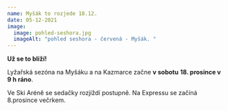 ```yaml
---
name: Myšák to rozjede 18.12.
date: 05-12-2021
image:
  image: pohled-seshora.jpg
  imageAlt: "pohled seshora - červená - Myšák. "
---
```

**Už se to blíží!**

Lyžařská sezóna na Myšáku a na Kazmarce začne **v sobotu** **18. prosince v 9 h ráno**. 

Ve Ski Aréně se sedačky rozjíždí postupně. Na Expressu  se začíná 8.prosince večrkem.